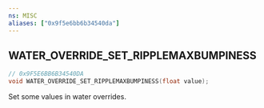```yaml
---
ns: MISC
aliases: ["0x9f5e6bb6b34540da"]
---
```

## WATER_OVERRIDE_SET_RIPPLEMAXBUMPINESS

```c
// 0x9F5E6BB6B34540DA
void WATER_OVERRIDE_SET_RIPPLEMAXBUMPINESS(float value);
```

Set some values in water overrides.

